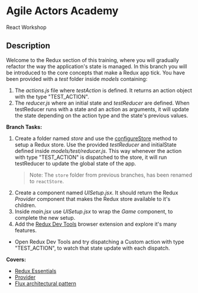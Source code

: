 # Agile Actors Academy

React Workshop

## Description

Welcome to the Redux section of this training, where you will gradually refactor the way the application's state is managed. In this branch you will be introduced to the core concepts that make a Redux app tick. You have been provided with a _test_ folder inside _models_ containing:

1.  The _actions.js_ file where _testAction_ is defined. It returns an action object with the type "TEST_ACTION".
2.  The _reducer.js_ where an initial state and _testReducer_ are defined. When testReducer runs with a state and an action as arguments, it will update the state depending on the action type and the state's previous values.

**Branch Tasks:**

1.  Create a folder named _store_ and use the [configureStore](https://redux-toolkit.js.org/api/configureStore) method to setup a Redux store. Use the provided _testReducer_ and initialState defined inside _models/test/reducer.js_. This way whenever the action with type "TEST_ACTION" is dispatched to the store, it will run testReducer to update the global state of the app.
    > Note: The `store` folder from previous branches, has been renamed to `reactStore`.
2.  Create a component named _UISetup.jsx_. It should return the Redux _Provider_ component that makes the Redux store available to it's children.
3.  Inside _main.jsx_ use _UISetup.jsx_ to wrap the _Game_ component, to complete the new setup.
4.  Add the [Redux Dev Tools](https://chromewebstore.google.com/detail/redux-devtools/lmhkpmbekcpmknklioeibfkpmmfibljd) browser extension and explore it's many features.

- Open Redux Dev Tools and try dispatching a Custom action with type "TEST_ACTION", to watch that state update with each dispatch.
<!-- - You can also call the dispatch method using _testAction_ inside _store.js_  -->

**Covers:**

- [Redux Essentials](https://redux.js.org/tutorials/essentials/part-1-overview-concepts)
- [Provider](https://react-redux.js.org/api/provider)
- [Flux architectural pattern](https://www.freecodecamp.org/news/an-introduction-to-the-flux-architectural-pattern-674ea74775c9/)
